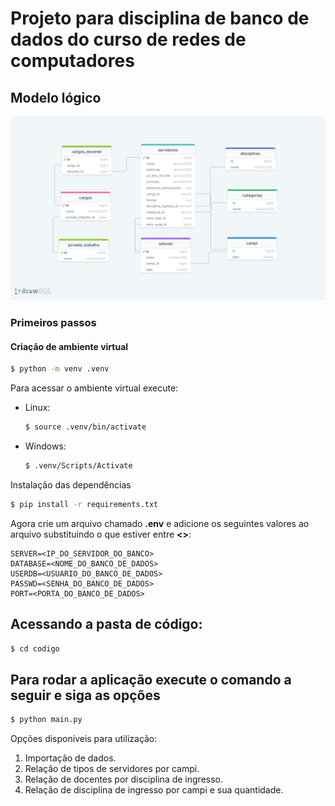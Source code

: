 # Projeto para disciplina de banco de dados do curso de redes de computadores

## Modelo lógico
![Cute Cat](modelo_logico/modelo_logico.png)

### Primeiros passos

#### Criação de ambiente virtual
```bash
$ python -m venv .venv
```
Para acessar o ambiente virtual execute:

* Linux:
    ```bash
    $ source .venv/bin/activate
    ```

* Windows:
    ```bash
    $ .venv/Scripts/Activate
    ```

Instalação das dependências
```bash
$ pip install -r requirements.txt
```

Agora crie um arquivo chamado **.env** e adicione os seguintes valores ao arquivo substituindo o que estiver entre **<>**:
```
SERVER=<IP_DO_SERVIDOR_DO_BANCO>
DATABASE=<NOME_DO_BANCO_DE_DADOS>
USERDB=<USUARIO_DO_BANCO_DE_DADOS>
PASSWD=<SENHA_DO_BANCO_DE_DADOS>
PORT=<PORTA_DO_BANCO_DE_DADOS>
```

## Acessando a pasta de código:
```bash
$ cd codigo
```

## Para rodar a aplicação execute o comando a seguir e siga as opções
```bash
$ python main.py
```

Opções disponíveis para utilização:
1. Importação de dados.
2. Relação de tipos de servidores por campi.
3. Relação de docentes por disciplina de ingresso.
4. Relação de disciplina de ingresso por campi e sua quantidade.
